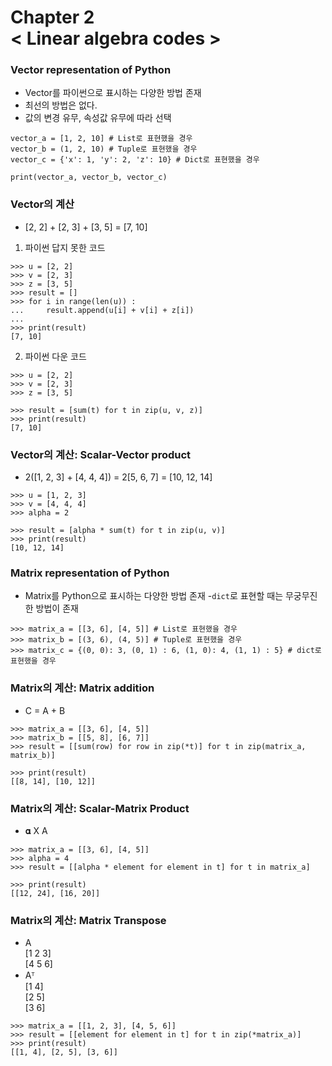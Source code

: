 Chapter 2<br/>
< Linear algebra codes >
=====================

### Vector representation of Python
- Vector를 파이썬으로 표시하는 다양한 방법 존재
- 최선의 방법은 없다.
- 값의 변경 유무, 속성값 유무에 따라 선택

```
vector_a = [1, 2, 10] # List로 표현했을 경우
vector_b = (1, 2, 10) # Tuple로 표현했을 경우
vector_c = {'x': 1, 'y': 2, 'z': 10} # Dict로 표현했을 경우

print(vector_a, vector_b, vector_c)
```


### Vector의 계산
- [2, 2] + [2, 3] + [3, 5] = [7, 10]

1. 파이썬 답지 못한 코드

```
>>> u = [2, 2]
>>> v = [2, 3]
>>> z = [3, 5]
>>> result = []
>>> for i in range(len(u)) :
...     result.append(u[i] + v[i] + z[i])
...
>>> print(result)
[7, 10]
```

2. 파이썬 다운 코드

```
>>> u = [2, 2]
>>> v = [2, 3]
>>> z = [3, 5]

>>> result = [sum(t) for t in zip(u, v, z)]
>>> print(result)
[7, 10]
```


### Vector의 계산: Scalar-Vector product
- 2([1, 2, 3] + [4, 4, 4]) = 2[5, 6, 7] = [10, 12, 14]

```
>>> u = [1, 2, 3]
>>> v = [4, 4, 4]
>>> alpha = 2

>>> result = [alpha * sum(t) for t in zip(u, v)]
>>> print(result)
[10, 12, 14]
```


### Matrix representation of Python
- Matrix를 Python으로 표시하는 다양한 방법 존재
-`dict`로 표현할 때는 무궁무진한 방법이 존재

```
>>> matrix_a = [[3, 6], [4, 5]] # List로 표현했을 경우
>>> matrix_b = [(3, 6), (4, 5)] # Tuple로 표현했을 경우
>>> matrix_c = {(0, 0): 3, (0, 1) : 6, (1, 0): 4, (1, 1) : 5} # dict로 표현했을 경우
```


### Matrix의 계산: Matrix addition
- C = A + B

```
>>> matrix_a = [[3, 6], [4, 5]]
>>> matrix_b = [[5, 8], [6, 7]]
>>> result = [[sum(row) for row in zip(*t)] for t in zip(matrix_a, matrix_b)]

>>> print(result)
[[8, 14], [10, 12]]
```


### Matrix의 계산: Scalar-Matrix Product
- 𝛂 X A

```
>>> matrix_a = [[3, 6], [4, 5]]
>>> alpha = 4
>>> result = [[alpha * element for element in t] for t in matrix_a]

>>> print(result)
[[12, 24], [16, 20]]
```


### Matrix의 계산: Matrix Transpose
- A<br/>
[1 2 3]<br/>
[4 5 6]
- Aᵀ<br/>
[1 4]<br/>
[2 5]<br/>
[3 6]

```
>>> matrix_a = [[1, 2, 3], [4, 5, 6]]
>>> result = [[element for element in t] for t in zip(*matrix_a)]
>>> print(result)
[[1, 4], [2, 5], [3, 6]]
```
